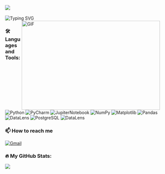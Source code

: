 <a id='link1'></a>
![](https://komarev.com/ghpvc/?username=lisittsa2050&style=flat&label=profile+views&color=orange)
----------------
![Typing SVG](https://readme-typing-svg.herokuapp.com?font=Fira+Code&size30&pause=1000&width=435&lines=Hi👋+I'm+Aleksei)
<img align="right" alt="GIF" src="https://github.com/Lisittsa2050/sundry/blob/main/ef2db0885d94fd149a4b7914923bb2a3.gif" width="450" height="290" />
<br />

### :hammer_and_wrench: Languages and Tools:
  ![Python](https://img.shields.io/badge/python-3670A0?style=for-the-badge&logo=python&logoColor=green)
  ![PyCharm](https://img.shields.io/badge/pycharm-143?style=for-the-badge&logo=pycharm&logoColor=black&color=black&labelColor=green)
  ![JupiterNotebook](https://img.shields.io/badge/-Jupyter-f1faee?style=for-the-badge&logo=jupyter)
  ![NumPy](https://img.shields.io/badge/numpy-%23013243.svg?style=for-the-badge&logo=numpy&logoColor=orange)
  ![Matplotlib](https://img.shields.io/badge/Matplotlib-%23ffffff.svg?style=for-the-badge&logo=Matplotlib&logoColor=red)
  ![Pandas](https://img.shields.io/badge/pandas-%23150458.svg?style=for-the-badge&logo=pandas&logoColor=ffd800)
  ![DataLens](https://img.shields.io/badge/-Seaborn-f1faee?style=for-the-badge&logo=Seaborn)
  ![PostgreSQL](https://img.shields.io/badge/PostgreSQL-%23008080?style=for-the-badge&logo=postgresql&logoColor=black)
  ![DataLens](https://img.shields.io/badge/DataLens-60B5CC?style=for-the-badge&logo=datalens&logoColor=0679EA)

   
### 📫 How to reach me
[![Gmail](https://img.shields.io/badge/Gmail-D14836?style=for-the-badge&logo=gmail&logoColor=black)](mailto:alekseilisittsa@gmail.com)

### :fire: My GitHub Stats:

<a href="http://www.github.com/Lisittsa2050"><img src="https://github-readme-streak-stats.herokuapp.com/?user=Lisittsa2050&stroke=f97316&background=000000&ring=10b981&fire=10b981&currStreakNum=f97316&currStreakLabel=10b981&sideNums=f97316&sideLabels=f97316&dates=f97316&hide_border=true" /></a>

